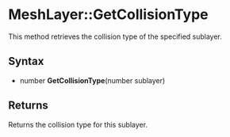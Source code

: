 # MeshLayer::GetCollisionType

This method retrieves the collision type of the specified sublayer.

## Syntax

- number **GetCollisionType**(number sublayer)

## Returns

Returns the collision type for this sublayer.
